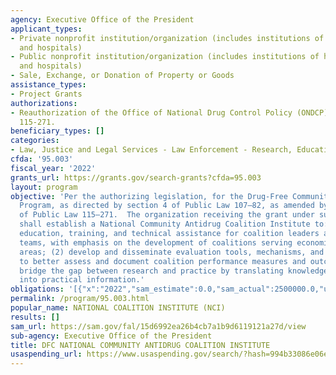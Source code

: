 ```yaml
---
agency: Executive Office of the President
applicant_types:
- Private nonprofit institution/organization (includes institutions of higher education
  and hospitals)
- Public nonprofit institution/organization (includes institutions of higher education
  and hospitals)
- Sale, Exchange, or Donation of Property or Goods
assistance_types:
- Project Grants
authorizations:
- Reauthorization of the Office of National Drug Control Policy (ONDCP), Public Law
  115-271.
beneficiary_types: []
categories:
- Law, Justice and Legal Services - Law Enforcement - Research, Education, Training
cfda: '95.003'
fiscal_year: '2022'
grants_url: https://grants.gov/search-grants?cfda=95.003
layout: program
objective: 'Per the authorizing legislation, for the Drug-Free Communities (DFC) Support
  Program, as directed by section 4 of Public Law 107–82, as amended by section 8204
  of Public Law 115–271.  The organization receiving the grant under subsection (a)
  shall establish a National Community Antidrug Coalition Institute to:  (1) provide
  education, training, and technical assistance for coalition leaders and community
  teams, with emphasis on the development of coalitions serving economically disadvantaged
  areas; (2) develop and disseminate evaluation tools, mechanisms, and     measures
  to better assess and document coalition performance measures and outcomes; and (3)
  bridge the gap between research and practice by translating knowledge from research
  into practical information.'
obligations: '[{"x":"2022","sam_estimate":0.0,"sam_actual":2500000.0,"usa_spending_actual":2500000.0},{"x":"2023","sam_estimate":2500000.0,"sam_actual":0.0,"usa_spending_actual":2500000.0},{"x":"2024","sam_estimate":2500000.0,"sam_actual":0.0,"usa_spending_actual":0.0}]'
permalink: /program/95.003.html
popular_name: NATIONAL COALITION INSTITUTE (NCI)
results: []
sam_url: https://sam.gov/fal/15d6992ea26b4cb7a1b9d6119121a27d/view
sub-agency: Executive Office of the President
title: DFC NATIONAL COMMUNITY ANTIDRUG COALITION INSTITUTE
usaspending_url: https://www.usaspending.gov/search/?hash=994b33086e06eb1d4df96042c0ad343c
---
```

